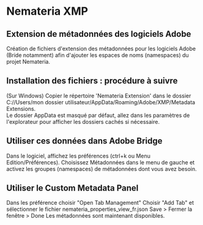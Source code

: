 # Nemateria XMP
## Extension de métadonnées des logiciels Adobe
Création de fichiers d'extension des métadonnées pour les logiciels Adobe (Bride notamment) afin d'ajouter les espaces de noms (namespaces) du projet Nemateria.
  
## Installation des fichiers : procédure à suivre
(Sur Windows) Copier le répertoire 'Nemateria Extension' dans le dossier C://Users/mon dossier utilisateur/AppData/Roaming/Adobe/XMP/Metadata Extensions.  
Le dossier AppData est masqué par défaut, allez dans les paramètres de l'explorateur pour afficher les dossiers cachés si nécessaire.
  
## Utiliser ces données dans Adobe Bridge
Dans le logiciel, affichez les préférences (ctrl+k ou Menu Edition/Préférences). Choisissez Métadonnées dans le menu de gauche et activez les groupes (namespaces) de métadonnées dont vous avez besoin.

## Utiliser le Custom Metadata Panel
Dans les préférence choisir "Open Tab Management"
Choisir "Add Tab" et sélectionner le fichier nemateria_properties_view_fr.json
Save > Fermer la fenêtre > Done
Les métadonnées sont maintenant disponibles.